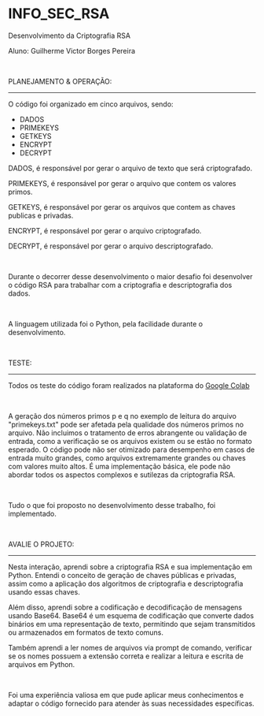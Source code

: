 # INFO_SEC_RSA

Desenvolvimento da Criptografia RSA

Aluno: Guilherme Victor Borges Pereira

<BR>

PLANEJAMENTO & OPERAÇÃO:

---

O código foi organizado em cinco arquivos, sendo:

*   DADOS
*   PRIMEKEYS
*   GETKEYS
*   ENCRYPT
*   DECRYPT

DADOS, é responsável por gerar o arquivo de texto que será criptografado.

PRIMEKEYS, é responsável por gerar o arquivo que contem os valores primos.

GETKEYS, é responsável por gerar os arquivos que contem as chaves publicas e privadas.

ENCRYPT, é responsável por gerar o arquivo criptografado.

DECRYPT, é responsável por gerar o arquivo descriptografado.

<br>

Durante o decorrer desse desenvolvimento o maior desafio foi desenvolver o código RSA para trabalhar com a criptografia e descriptografia dos dados.

<br>

A linguagem utilizada foi o Python, pela facilidade durante o desenvolvimento.

<br>

TESTE:

---

Todos os teste do código foram realizados na plataforma do [Google Colab](https://colab.research.google.com/)

<br>

A geração dos números primos p e q no exemplo de leitura do arquivo "primekeys.txt" pode ser afetada pela qualidade dos números primos no arquivo. Não incluimos o tratamento de erros abrangente ou validação de entrada, como a verificação se os arquivos existem ou se estão no formato esperado. O código pode não ser otimizado para desempenho em casos de entrada muito grandes, como arquivos extremamente grandes ou chaves com valores muito altos. É uma implementação básica, ele pode não abordar todos os aspectos complexos e sutilezas da criptografia RSA.

<br>

Tudo o que foi proposto no desenvolvimento desse trabalho, foi implementado.

<br>

AVALIE O PROJETO:

---

Nesta interação, aprendi sobre a criptografia RSA e sua implementação em Python. Entendi o conceito de geração de chaves públicas e privadas, assim como a aplicação dos algoritmos de criptografia e descriptografia usando essas chaves.

Além disso, aprendi sobre a codificação e decodificação de mensagens usando Base64. Base64 é um esquema de codificação que converte dados binários em uma representação de texto, permitindo que sejam transmitidos ou armazenados em formatos de texto comuns.

Também aprendi a ler nomes de arquivos via prompt de comando, verificar se os nomes possuem a extensão correta e realizar a leitura e escrita de arquivos em Python.

<br>

Foi uma experiência valiosa em que pude aplicar meus conhecimentos e adaptar o código fornecido para atender às suas necessidades específicas.
